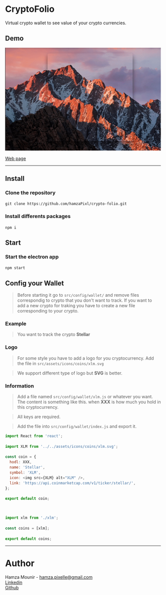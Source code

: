 # CryptoFolio

Virtual crypto wallet to see value of your crypto currencies.

## Demo

  ![](demo.gif)
  
  [Web page](https://hamzapixl.github.io/crypto-folio/)   
  ***
  
## Install 

  ### Clone the repository
  ``git clone https://github.com/hamzaPixl/crypto-folio.git``

  ### Install differents packages
  ``npm i``

## Start 

  ### Start the electron app
  ``npm start``

## Config your Wallet

  > Before starting it go to `src/config/wallet/` and remove files correspondig to crypto that you don't want to track. If you want to add a new crypto for traking you have to create a new file corresponding to your crypto.

  ### Example
  
  > You want to track the crypto **Stellar**
  
  ### Logo
  
  > For some style you have to add a logo for you cryptocurrency. Add the file in `src/assets/icons/coins/xlm.svg`
  
  > We support different type of logo but **SVG** is better.
  
  ### Information
  
  > Add a file named `src/config/wallet/xlm.js` or whatever you want. The content is something like this. when **XXX** is how   much you hold in this cryptocurrency.
  
  > All keys are required.
  
  > Add the file into `src/config/wallet/index.js` and export it.
  
  ```javascript
  import React from 'react';

  import XLM from '../../assets/icons/coins/xlm.svg';

  const coin = {
    hodl: XXX,
    name: 'Stellar',
    symbol: 'XLM',
    icon: <img src={XLM} alt="XLM" />,
    link: 'https://api.coinmarketcap.com/v1/ticker/stellar/',
  };

  export default coin;
  ```

  
  ```javascript
  import xlm from './xlm';

  const coins = [xlm];

  export default coins;
  ```
  
  ***
  
  
# Author

Hamza Mounir - hamza.pixelle@gmail.com    
[Linkedin](https://www.linkedin.com/in/hamza-mounir-0a7bb6139/)   
[Github](https://github.com/hamzaPixl)    
